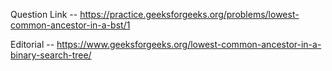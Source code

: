 Question Link -- https://practice.geeksforgeeks.org/problems/lowest-common-ancestor-in-a-bst/1

Editorial -- https://www.geeksforgeeks.org/lowest-common-ancestor-in-a-binary-search-tree/
